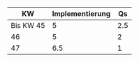 | KW | Implementierung | Qs | 
|----|----------------|---------|
|Bis KW 45|5 | 2.5|
|46|5|2|
|47|6.5|1|

